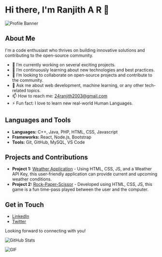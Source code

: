 # Hi there, I'm Ranjith A R 👋

![Profile Banner](URL_TO_YOUR_BANNER_IMAGE)

## About Me

I'm a code enthusiast who thrives on building innovative solutions and contributing to the open-source community. 

- 🔭 I’m currently working on several exciting projects.
- 🌱 I’m continuously learning about new technologies and best practices.
- 👯 I’m looking to collaborate on open-source projects and contribute to the community.
- 💬 Ask me about web development, machine learning, or any other tech-related topics.
- 📫 How to reach me: 24ranjith2003@gmail.com
- ⚡ Fun fact: I love to learn new real-world Human Languages.

## Languages and Tools

- **Languages:** C++, Java, PHP, HTML, CSS, Javascript
- **Frameworks:** React, Node.js, Bootstrap
- **Tools:** Git, GitHub, MySQL, VS Code

## Projects and Contributions

- **Project 1:** [Weather Application](URL_TO_PROJECT) - Using HTML, CSS, JS, and a Weather API Key, this user-friendly application can provide current and upcoming weather conditions.
- **Project 2:** [Rock-Paper-Scissor](URL_TO_PROJECT) - Developed using HTML, CSS, JS, this game is a fun time-pass played between the user and the computer.

## Get in Touch

- [LinkedIn](https://www.linkedin.com/in/ranjith-a-r)
- [Twitter](https://twitter.com/ranjith-a-r)

Looking forward to connecting with you!

![GitHub Stats](https://github-readme-stats.vercel.app/api?username=ranjith-nayak&show_icons=true)

![GIF](https://www.google.com/url?sa=i&url=https%3A%2F%2Fitgenio.net%2Fblog%2Fprogrammers-essential-kit&psig=AOvVaw2Tkpv5keWYlrUr3OHc2P8I&ust=1740847634655000&source=images&cd=vfe&opi=89978449&ved=0CBMQjRxqFwoTCNCL_8rp5osDFQAAAAAdAAAAABAE)
